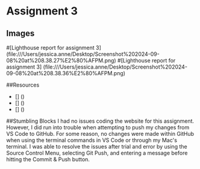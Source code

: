 # Assignment 3
## Images
#[Lighthouse report for assignment 3] (file:///Users/jessica.anne/Desktop/Screenshot%202024-09-08%20at%208.38.27%E2%80%AFPM.png)
#[Lighthouse report for assignment 3] (file:///Users/jessica.anne/Desktop/Screenshot%202024-09-08%20at%208.38.36%E2%80%AFPM.png)

##Resources
* [] ()
* [] ()
* [] ()

##Stumbling Blocks
I had no issues coding the website for this assignment. However, I did run into trouble when attempting to push my changes from VS Code to GitHub. For some reason, no changes were made within GitHub when using the terminal commands in VS Code or through my Mac's terminal. I was able to resolve the issues after trial and error by using the Source Control Menu, selecting Git Push, and entering a message before hitting the Commit & Push button. 
